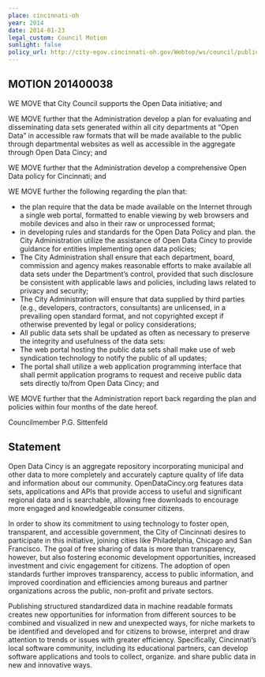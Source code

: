 ```yaml
---
place: cincinnati-oh
year: 2014
date: 2014-01-23
legal_custom: Council Motion
sunlight: false
policy_url: http://city-egov.cincinnati-oh.gov/Webtop/ws/council/public/child/Blob/39215.pdf?rpp=-10&m=1&w=doc_no%3D%27201400038%27
---
```


## MOTION 201400038

WE MOVE that City Council supports the Open Data initiative; and

WE MOVE further that the Administration develop a plan for evaluating and
disseminating data sets generated within all city departments at “Open Data” in accessible raw
formats that will be made available to the public through departmental websites as well as
accessible in the aggregate through Open Data Cincy; and

WE MOVE further that the Administration develop a comprehensive Open Data policy
for Cincinnati; and

WE MOVE further the following regarding the plan that:

- the plan require that the data be made available on the Internet through a single
web portal, formatted to enable viewing by web browsers and mobile devices and
also in their raw or unprocessed format;
- in developing rules and standards for the Open Data Policy and plan. the City
Administration utilize the assistance of Open Data Cincy to provide guidance for
entities implementing open data policies;
- The City Administration shall ensure that each department, board, commission
and agency makes reasonable efforts to make available all data sets under the
Department’s control, provided that such disclosure be consistent with applicable
laws and policies, including laws related to privacy and security;
- The City Administration will ensure that data supplied by third parties (e.g.,
developers, contractors, consultants) are unlicensed, in a prevailing open standard
format, and not copyrighted except if otherwise prevented by legal or policy
considerations;
- All public data sets shall be updated as often as necessary to preserve the integrity
and usefulness of the data sets:
- The web portal hosting the public data sets shall make use of web syndication
technology to notify the public of all updates;
- The portal shall utilize a web application programming interface that shall permit
application programs to request and receive public data sets directly to/from Open
Data Cincy; and

WE MOVE further that the Administration report back regarding the plan and policies
within four months of the date hereof.

Councilmember P.G. Sittenfeld

## Statement

Open Data Cincy is an aggregate repository incorporating municipal and other data to
more completely and accurately capture quality of life data and information about our
community. OpenDataCincy.org features data sets, applications and APIs that provide access to
useful and significant regional data and is searchable, allowing free downloads to encourage
more engaged and knowledgeable consumer citizens.

In order to show its commitment to using technology to foster open, transparent, and
accessible government, the City of Cincinnati desires to participate in this initiative, joining
cities like Philadelphia, Chicago and San Francisco. The goal of free sharing of data is more
than transparency, however, but also fostering economic development opportunities, increased
investment and civic engagement for citizens. The adoption of open standards further improves
transparency, access to public information, and improved coordination and efficiencies among
bureaus and partner organizations across the public, non-profit and private sectors.

Publishing structured standardized data in machine readable formats creates new
opportunities for information from different sources to be combined and visualized in new and
unexpected ways, for niche markets to be identified and developed and for citizens to browse,
interpret and draw attention to trends or issues with greater efficiency. Specifically, Cincinnati’s
local software community, including its educational partners, can develop software applications
and tools to collect, organize. and share public data in new and innovative ways.
